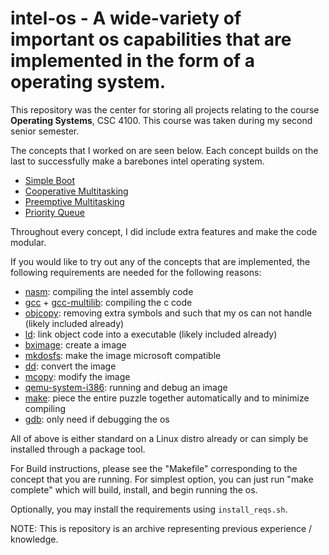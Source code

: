 # intel-os - A wide-variety of important os capabilities that are implemented in the form of a operating system.

This repository was the center for storing all projects relating to the course **Operating Systems**, CSC 4100. This course was taken during my second senior semester.

The concepts that I worked on are seen below. Each concept builds on the last to successfully make a barebones intel operating system.

 * [Simple Boot](https://github.com/justincpresley/intel-os/tree/master/simple_boot)
 * [Cooperative Multitasking](https://github.com/justincpresley/intel-os/tree/master/cooperative_multitasking)
 * [Preemptive Multitasking](https://github.com/justincpresley/intel-os/tree/master/preemptive_multitasking)
 * [Priority Queue](https://github.com/justincpresley/intel-os/tree/master/priority_queue)

Throughout every concept, I did include extra features and make the code modular.

If you would like to try out any of the concepts that are implemented, the following requirements are needed for the following reasons:

 * [nasm](https://command-not-found.com/nasm): compiling the intel assembly code
 * [gcc](https://command-not-found.com/gcc) + [gcc-multilib](https://zoomadmin.com/HowToInstall/UbuntuPackage/gcc-multilib): compiling the c code
 * [objcopy](https://command-not-found.com/objcopy): removing extra symbols and such that my os can not handle (likely included already)
 * [ld](https://command-not-found.com/ld): link object code into a executable (likely included already)
 * [bximage](https://command-not-found.com/bximage): create a image
 * [mkdosfs](https://command-not-found.com/mkdosfs): make the image microsoft compatible
 * [dd](https://command-not-found.com/dd): convert the image
 * [mcopy](https://command-not-found.com/mcopy): modify the image
 * [qemu-system-i386](https://command-not-found.com/qemu-system-i386): running and debug an image
 * [make](https://command-not-found.com/make): piece the entire puzzle together automatically and to minimize compiling
 * [gdb](https://command-not-found.com/gdb): only need if debugging the os

All of above is either standard on a Linux distro already or can simply be installed through a package tool.

For Build instructions, please see the "Makefile" corresponding to the concept that you are running. For simplest option, you can just run "make complete" which will build, install, and begin running the os.

Optionally, you may install the requirements using ``install_reqs.sh``.

NOTE: This is repository is an archive representing previous experience / knowledge.
